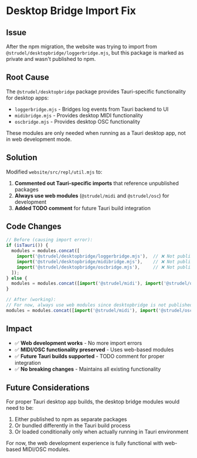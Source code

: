 # Desktop Bridge Import Fix

## Issue
After the npm migration, the website was trying to import from `@strudel/desktopbridge/loggerbridge.mjs`, but this package is marked as private and wasn't published to npm.

## Root Cause
The `@strudel/desktopbridge` package provides Tauri-specific functionality for desktop apps:
- `loggerbridge.mjs` - Bridges log events from Tauri backend to UI
- `midibridge.mjs` - Provides desktop MIDI functionality  
- `oscbridge.mjs` - Provides desktop OSC functionality

These modules are only needed when running as a Tauri desktop app, not in web development mode.

## Solution
Modified `website/src/repl/util.mjs` to:

1. **Commented out Tauri-specific imports** that reference unpublished packages
2. **Always use web modules** (`@strudel/midi` and `@strudel/osc`) for development
3. **Added TODO comment** for future Tauri build integration

## Code Changes
```javascript
// Before (causing import error):
if (isTauri()) {
  modules = modules.concat([
    import('@strudel/desktopbridge/loggerbridge.mjs'),  // ❌ Not published to npm
    import('@strudel/desktopbridge/midibridge.mjs'),    // ❌ Not published to npm  
    import('@strudel/desktopbridge/oscbridge.mjs'),     // ❌ Not published to npm
  ]);
} else {
  modules = modules.concat([import('@strudel/midi'), import('@strudel/osc')]);
}

// After (working):
// For now, always use web modules since desktopbridge is not published to npm
modules = modules.concat([import('@strudel/midi'), import('@strudel/osc')]);
```

## Impact
- ✅ **Web development works** - No more import errors
- ✅ **MIDI/OSC functionality preserved** - Uses web-based modules
- ✅ **Future Tauri builds supported** - TODO comment for proper integration
- ✅ **No breaking changes** - Maintains all existing functionality

## Future Considerations
For proper Tauri desktop app builds, the desktop bridge modules would need to be:
1. Either published to npm as separate packages
2. Or bundled differently in the Tauri build process
3. Or loaded conditionally only when actually running in Tauri environment

For now, the web development experience is fully functional with web-based MIDI/OSC modules.